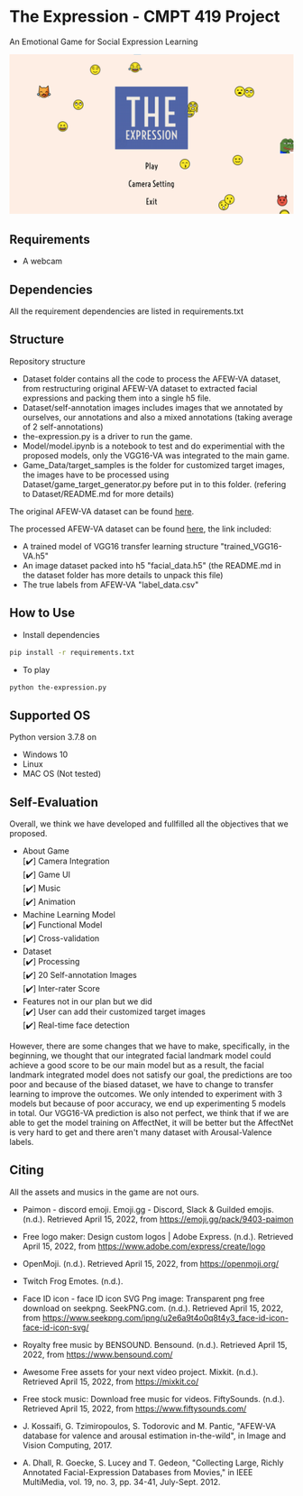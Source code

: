 # The Expression - CMPT 419 Project
An Emotional Game for Social Expression Learning

![Demo](Demo.png)

## Requirements
- A webcam

## Dependencies
All the requirement dependencies are listed in requirements.txt

## Structure
Repository structure
- Dataset folder contains all the code to process the AFEW-VA dataset, from restructuring original AFEW-VA dataset to extracted facial expressions and packing them into a single h5 file. <br>
- Dataset/self-annotation images includes images that we annotated by ourselves, our annotations and also a mixed annotations (taking average of 2 self-annotations)
- the-expression.py is a driver to run the game. <br>
- Model/model.ipynb is a notebook to test and do experimential with the proposed models, only the VGG16-VA was integrated to the main game. <br>
- Game_Data/target_samples is the folder for customized target images, the images have to be processed using Dataset/game_target_generator.py before put in to this folder. (refering to Dataset/README.md for more details) <br>

The original AFEW-VA dataset can be found [here](https://ibug.doc.ic.ac.uk/resources/afew-va-database/). <br>

The processed AFEW-VA dataset can be found [here](https://tinyurl.com/AFEW-VA-processed), the link included: <br>
- A trained model of VGG16 transfer learning structure "trained_VGG16-VA.h5"
- An image dataset packed into h5 "facial_data.h5" (the README.md in the dataset folder has more details to unpack this file)
- The true labels from AFEW-VA "label_data.csv"

## How to Use
- Install dependencies
```bash
pip install -r requirements.txt
```
- To play
```bash
python the-expression.py
```

## Supported OS
Python version 3.7.8 on

- Windows 10 <br>
- Linux <br>
- MAC OS (Not tested) <br>

## Self-Evaluation
Overall, we think we have developed and fullfilled all the objectives that we proposed.
- About Game <br>
[:heavy_check_mark:] Camera Integration <br>
[:heavy_check_mark:] Game UI <br>
[:heavy_check_mark:] Music <br>
[:heavy_check_mark:] Animation <br>
- Machine Learning Model  <br>
[:heavy_check_mark:] Functional Model <br>
[:heavy_check_mark:] Cross-validation <br>
- Dataset <br>
[:heavy_check_mark:] Processing <br>
[:heavy_check_mark:] 20 Self-annotation Images <br>
[:heavy_check_mark:] Inter-rater Score <br>
- Features not in our plan but we did <br>
[:heavy_check_mark:] User can add their customized target images <br>
[:heavy_check_mark:] Real-time face detection <br>

However, there are some changes that we have to make, specifically, in the beginning, we thought that our integrated facial landmark model could achieve a good score to be our main model but as a result, the facial landmark integrated model does not satisfy our goal, the predictions are too poor and because of the biased dataset, we have to change to transfer learning to improve the outcomes. We only intended to experiment with 3 models but because of poor accuracy, we end up experimenting 5 models in total. Our VGG16-VA prediction is also not perfect, we think that if we are able to get the model training on AffectNet, it will be better but the AffectNet is very hard to get and there aren't many dataset with Arousal-Valence labels.

## Citing
All the assets and musics in the game are not ours.

* Paimon - discord emoji. Emoji.gg - Discord, Slack &amp; Guilded emojis. (n.d.). Retrieved April 15, 2022, from https://emoji.gg/pack/9403-paimon 
* Free logo maker: Design custom logos | Adobe Express. (n.d.). Retrieved April 15, 2022, from https://www.adobe.com/express/create/logo 
* OpenMoji. (n.d.). Retrieved April 15, 2022, from https://openmoji.org/ 
* Twitch Frog Emotes. (n.d.).
* Face ID icon - face ID icon SVG Png image: Transparent png free download on seekpng. SeekPNG.com. (n.d.). Retrieved April 15, 2022, from https://www.seekpng.com/ipng/u2e6a9t4o0q8t4y3_face-id-icon-face-id-icon-svg/ 
* Royalty free music by BENSOUND. Bensound. (n.d.). Retrieved April 15, 2022, from https://www.bensound.com/ 
* Awesome Free assets for your next video project. Mixkit. (n.d.). Retrieved April 15, 2022, from https://mixkit.co/ 
* Free stock music: Download free music for videos. FiftySounds. (n.d.). Retrieved April 15, 2022, from https://www.fiftysounds.com/ 

* J. Kossaifi, G. Tzimiropoulos, S. Todorovic and M. Pantic, "AFEW-VA database for valence and arousal estimation in-the-wild", in Image and Vision Computing, 2017. 

* A. Dhall, R. Goecke, S. Lucey and T. Gedeon, "Collecting Large, Richly Annotated Facial-Expression Databases from Movies," in IEEE MultiMedia, vol. 19, no. 3, pp. 34-41, July-Sept. 2012.

